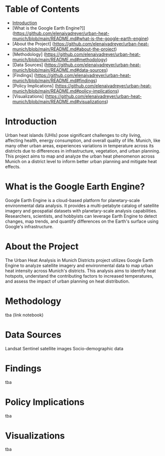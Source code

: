 # Table of Contents
* [Introduction](https://github.com/elenaivadreyer/urban-heat-munich/blob/main/README.md#introduction)
* [What is the Google Earth Engine?]](https://github.com/elenaivadreyer/urban-heat-munich/blob/main/README.md#what-is-the-google-earth-engine)
* [About the Project] (https://github.com/elenaivadreyer/urban-heat-munich/blob/main/README.md#about-the-project)
* [Methodology] (https://github.com/elenaivadreyer/urban-heat-munich/blob/main/README.md#methodology)
* [Data Sources] (https://github.com/elenaivadreyer/urban-heat-munich/blob/main/README.md#data-sources)
* [Findings] (https://github.com/elenaivadreyer/urban-heat-munich/blob/main/README.md#findings)
* [Policy Implications] (https://github.com/elenaivadreyer/urban-heat-munich/blob/main/README.md#policy-implications)
* [Visualizations] (https://github.com/elenaivadreyer/urban-heat-munich/blob/main/README.md#visualizations)

# Introduction
Urban heat islands (UHIs) pose significant challenges to city living, affecting health, energy consumption, and overall quality of life. Munich, like many other urban areas, experiences variations in temperature across its districts due to differences in infrastructure, vegetation, and urban planning. This project aims to map and analyze the urban heat phenomenon across Munich on a district level to inform better urban planning and mitigate heat effects.

# What is the Google Earth Engine?
Google Earth Engine is a cloud-based platform for planetary-scale environmental data analysis. It provides a multi-petabyte catalog of satellite imagery and geospatial datasets with planetary-scale analysis capabilities. Researchers, scientists, and hobbyists can leverage Earth Engine to detect changes, map trends, and quantify differences on the Earth's surface using Google's infrastructure.

# About the Project
The Urban Heat Analysis in Munich Districts project utilizes Google Earth Engine to analyze satellite imagery and environmental data to map urban heat intensity across Munich's districts. This analysis aims to identify heat hotspots, understand the contributing factors to increased temperatures, and assess the impact of urban planning on heat distribution.

# Methodology
tba (link notebook)

# Data Sources
Landsat
Sentinel satellite images
Socio-demographic data

# Findings
tba

# Policy Implications
tba

# Visualizations
tba


